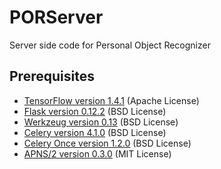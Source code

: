 # PORServer
Server side code for Personal Object Recognizer

## Prerequisites
- [TensorFlow version 1.4.1](https://github.com/tensorflow/tensorflow) (Apache License)
- [Flask version 0.12.2](https://github.com/pallets/flask) (BSD License)
- [Werkzeug version 0.13](https://github.com/pallets/werkzeug) (BSD License)
- [Celery version 4.1.0](https://github.com/celery/celery) (BSD License)
- [Celery Once version 1.2.0](https://github.com/cameronmaske/celery-once) (BSD License)
- [APNS/2 version 0.3.0](https://github.com/sideshow/apns2) (MIT License)